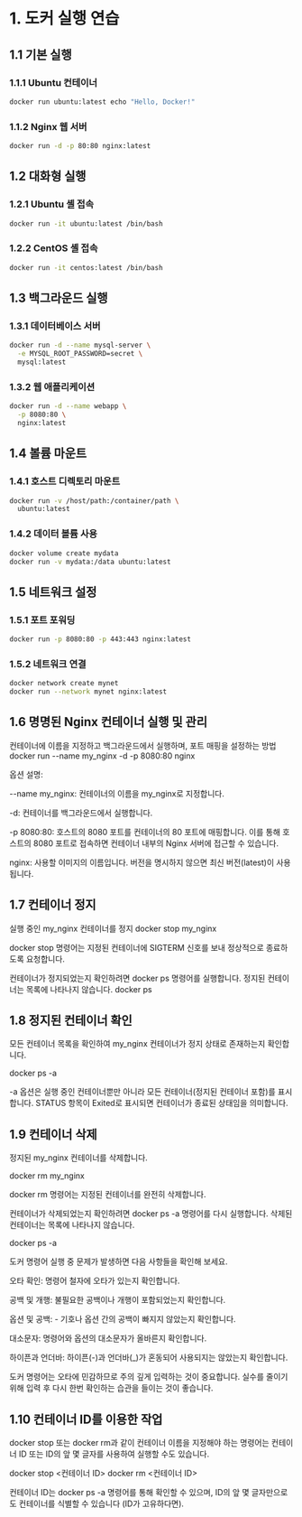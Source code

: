 # 1. 도커 실행 연습

## 1.1 기본 실행

### 1.1.1 Ubuntu 컨테이너
```bash
docker run ubuntu:latest echo "Hello, Docker!"
```

### 1.1.2 Nginx 웹 서버
```bash
docker run -d -p 80:80 nginx:latest
```

## 1.2 대화형 실행

### 1.2.1 Ubuntu 셸 접속
```bash
docker run -it ubuntu:latest /bin/bash
```

### 1.2.2 CentOS 셸 접속
```bash
docker run -it centos:latest /bin/bash
```

## 1.3 백그라운드 실행

### 1.3.1 데이터베이스 서버
```bash
docker run -d --name mysql-server \
  -e MYSQL_ROOT_PASSWORD=secret \
  mysql:latest
```

### 1.3.2 웹 애플리케이션
```bash
docker run -d --name webapp \
  -p 8080:80 \
  nginx:latest
```

## 1.4 볼륨 마운트

### 1.4.1 호스트 디렉토리 마운트
```bash
docker run -v /host/path:/container/path \
  ubuntu:latest
```

### 1.4.2 데이터 볼륨 사용
```bash
docker volume create mydata
docker run -v mydata:/data ubuntu:latest
```

## 1.5 네트워크 설정

### 1.5.1 포트 포워딩
```bash
docker run -p 8080:80 -p 443:443 nginx:latest
```

### 1.5.2 네트워크 연결
```bash
docker network create mynet
docker run --network mynet nginx:latest
```

## 1.6 명명된 Nginx 컨테이너 실행 및 관리
컨테이너에 이름을 지정하고 백그라운드에서 실행하며, 포트 매핑을 설정하는 방법
docker run --name my_nginx -d -p 8080:80 nginx

옵션 설명:

--name my_nginx: 컨테이너의 이름을 my_nginx로 지정합니다.

-d: 컨테이너를 백그라운드에서 실행합니다.

-p 8080:80: 호스트의 8080 포트를 컨테이너의 80 포트에 매핑합니다. 이를 통해 호스트의 8080 포트로 접속하면 컨테이너 내부의 Nginx 서버에 접근할 수 있습니다.

nginx: 사용할 이미지의 이름입니다. 버전을 명시하지 않으면 최신 버전(latest)이 사용됩니다.

## 1.7 컨테이너 정지
실행 중인 my_nginx 컨테이너를 정지
docker stop my_nginx

docker stop 명령어는 지정된 컨테이너에 SIGTERM 신호를 보내 정상적으로 종료하도록 요청합니다.

컨테이너가 정지되었는지 확인하려면 docker ps 명령어를 실행합니다. 정지된 컨테이너는 목록에 나타나지 않습니다.
docker ps

## 1.8 정지된 컨테이너 확인
모든 컨테이너 목록을 확인하여 my_nginx 컨테이너가 정지 상태로 존재하는지 확인합니다.

docker ps -a

-a 옵션은 실행 중인 컨테이너뿐만 아니라 모든 컨테이너(정지된 컨테이너 포함)를 표시합니다. STATUS 항목이 Exited로 표시되면 컨테이너가 종료된 상태임을 의미합니다.

## 1.9 컨테이너 삭제
정지된 my_nginx 컨테이너를 삭제합니다.

docker rm my_nginx

docker rm 명령어는 지정된 컨테이너를 완전히 삭제합니다.

컨테이너가 삭제되었는지 확인하려면 docker ps -a 명령어를 다시 실행합니다. 삭제된 컨테이너는 목록에 나타나지 않습니다.

docker ps -a

도커 명령어 실행 중 문제가 발생하면 다음 사항들을 확인해 보세요.

오타 확인: 명령어 철자에 오타가 있는지 확인합니다.

공백 및 개행: 불필요한 공백이나 개행이 포함되었는지 확인합니다.

옵션 및 공백: - 기호나 옵션 간의 공백이 빠지지 않았는지 확인합니다.

대소문자: 명령어와 옵션의 대소문자가 올바른지 확인합니다.

하이픈과 언더바: 하이픈(-)과 언더바(_)가 혼동되어 사용되지는 않았는지 확인합니다.

도커 명령어는 오타에 민감하므로 주의 깊게 입력하는 것이 중요합니다. 실수를 줄이기 위해 입력 후 다시 한번 확인하는 습관을 들이는 것이 좋습니다.

## 1.10 컨테이너 ID를 이용한 작업
docker stop 또는 docker rm과 같이 컨테이너 이름을 지정해야 하는 명령어는 컨테이너 ID 또는 ID의 앞 몇 글자를 사용하여 실행할 수도 있습니다.

docker stop <컨테이너 ID>
docker rm <컨테이너 ID>

컨테이너 ID는 docker ps -a 명령어를 통해 확인할 수 있으며, ID의 앞 몇 글자만으로도 컨테이너를 식별할 수 있습니다 (ID가 고유하다면).